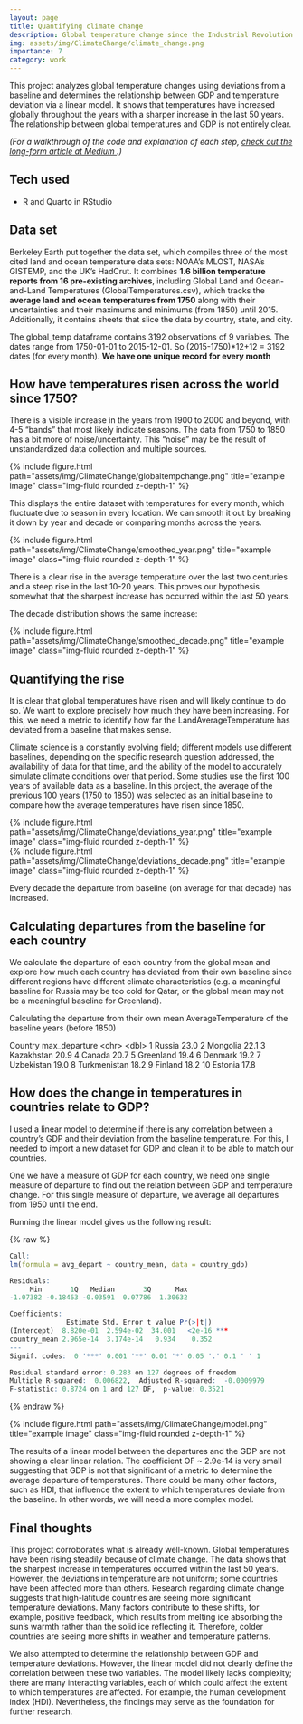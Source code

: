 ```yaml
---
layout: page
title: Quantifying climate change
description: Global temperature change since the Industrial Revolution 
img: assets/img/ClimateChange/climate_change.png
importance: 7
category: work
---
```


This project analyzes global temperature changes using deviations from a baseline and determines the relationship between GDP and temperature deviation via a linear model. It shows that temperatures have increased globally throughout the years with a sharper increase in the last 50 years. The relationship between global temperatures and GDP is not entirely clear.

*(For a walkthrough of the code and explanation of each step, <a href="https://medium.com/@karakulath.suraj/quantifying-climate-change-f304eff918cf">  check out the long-form article at Medium </a>.)*

## Tech used

- R and Quarto in RStudio


## Data set

Berkeley Earth put together the data set, which compiles three of the most cited land and ocean temperature data sets: NOAA’s MLOST, NASA’s GISTEMP, and the UK’s HadCrut. It combines **1.6 billion temperature reports from 16 pre-existing archives**, including Global Land and Ocean-and-Land Temperatures (GlobalTemperatures.csv), which tracks the **average land and ocean temperatures from 1750** along with their uncertainties and their maximums and minimums (from 1850) until 2015. Additionally, it contains sheets that slice the data by country, state, and city.

The global_temp dataframe contains 3192 observations of 9 variables. The dates range from 1750-01-01 to 2015-12-01. So (2015-1750)\*12+12 = 3192 dates (for every month). **We have one unique record for every month**

## **How have temperatures risen across the world since 1750?**

There is a visible increase in the years from 1900 to 2000 and beyond, with 4-5 “bands” that most likely indicate seasons. The data from 1750 to 1850 has a bit more of noise/uncertainty. This “noise” may be the result of unstandardized data collection and multiple sources.

<div class="row">
    <div class="col-sm mt-3 mt-md-0">
        {% include figure.html path="assets/img/ClimateChange/globaltempchange.png" title="example image" class="img-fluid rounded z-depth-1" %}
    </div>
</div>

 

This displays the entire dataset with temperatures for every month, which fluctuate due to season in every location. We can smooth it out by breaking it down by year and decade or comparing months across the years.

<div class="row">
    <div class="col-sm mt-3 mt-md-0">
        {% include figure.html path="assets/img/ClimateChange/smoothed_year.png" title="example image" class="img-fluid rounded z-depth-1" %}
    </div>
</div>


There is a clear rise in the average temperature over the last two centuries and a steep rise in the last 10-20 years. This proves our hypothesis somewhat that the sharpest increase has occurred within the last 50 years.

The decade distribution shows the same increase:

<div class="row">
    <div class="col-sm mt-3 mt-md-0">
        {% include figure.html path="assets/img/ClimateChange/smoothed_decade.png" title="example image" class="img-fluid rounded z-depth-1" %}
    </div>
</div>


## **Quantifying the rise**

It is clear that global temperatures have risen and will likely continue to do so. We want to explore precisely how much they have been increasing. For this, we need a metric to identify how far the LandAverageTemperature has deviated from a baseline that makes sense.

Climate science is a constantly evolving field; different models use different baselines, depending on the specific research question addressed, the availability of data for that time, and the ability of the model to accurately simulate climate conditions over that period. Some studies use the first 100 years of available data as a baseline. In this project, the average of the previous 100 years (1750 to 1850) was selected as an initial baseline to compare how the average temperatures have risen since 1850.

<div class="row">
    <div class="col-sm mt-3 mt-md-0">
        {% include figure.html path="assets/img/ClimateChange/deviations_year.png" title="example image" class="img-fluid rounded z-depth-1" %}
    </div>
</div>


<div class="row">
    <div class="col-sm mt-3 mt-md-0">
        {% include figure.html path="assets/img/ClimateChange/deviations_decade.png" title="example image" class="img-fluid rounded z-depth-1" %}
    </div>
</div>

Every decade the departure from baseline (on average for that decade) has increased.

## **Calculating departures from the baseline for each country**

We calculate the departure of each country from the global mean and explore how much each country has deviated from their own baseline since different regions have different climate characteristics (e.g. a meaningful baseline for Russia may be too cold for Qatar, or the global mean may not be a meaningful baseline for Greenland).

Calculating the departure from their own mean AverageTemperature of the baseline years (before 1850)

Country max_departure
\<chr\> \<dbl\>
1 Russia 23.0
2 Mongolia 22.1
3 Kazakhstan 20.9
4 Canada 20.7
5 Greenland 19.4
6 Denmark 19.2
7 Uzbekistan 19.0
8 Turkmenistan 18.2
9 Finland 18.2
10 Estonia 17.8

## How does the change in temperatures in countries relate to GDP?

I used a linear model to determine if there is any correlation between a country’s GDP and their deviation from the baseline temperature. For this, I needed to import a new dataset for GDP and clean it to be able to match our countries.

One we have a measure of GDP for each country, we need one single measure of departure to find out the relation between GDP and temperature change. For this single measure of departure, we average all departures from 1950 until the end.

Running the linear model gives us the following result:

{% raw %}
```R
Call:
lm(formula = avg_depart ~ country_mean, data = country_gdp)

Residuals:
     Min       1Q   Median       3Q      Max 
-1.07382 -0.18463 -0.03591  0.07786  1.30632 

Coefficients:
              Estimate Std. Error t value Pr(>|t|)    
(Intercept)  8.820e-01  2.594e-02  34.001   <2e-16 ***
country_mean 2.965e-14  3.174e-14   0.934    0.352    
---
Signif. codes:  0 '***' 0.001 '**' 0.01 '*' 0.05 '.' 0.1 ' ' 1

Residual standard error: 0.283 on 127 degrees of freedom
Multiple R-squared:  0.006822,  Adjusted R-squared:  -0.0009979 
F-statistic: 0.8724 on 1 and 127 DF,  p-value: 0.3521
```
{% endraw %}


<div class="row">
    <div class="col-sm mt-3 mt-md-0">
        {% include figure.html path="assets/img/ClimateChange/model.png" title="example image" class="img-fluid rounded z-depth-1" %}
    </div>
</div>

The results of a linear model between the departures and the GDP are not showing a clear linear relation. The coefficient OF \~ 2.9e-14 is very small suggesting that GDP is not that significant of a metric to determine the average departure of temperatures. There could be many other factors, such as HDI, that influence the extent to which temperatures deviate from the baseline. In other words, we will need a more complex model.

## **Final thoughts**

This project corroborates what is already well-known. Global temperatures have been rising steadily because of climate change. The data shows that the sharpest increase in temperatures occurred within the last 50 years. However, the deviations in temperature are not uniform; some countries have been affected more than others. Research regarding climate change suggests that high-latitude countries are seeing more significant temperature deviations. Many factors contribute to these shifts, for example, positive feedback, which results from melting ice absorbing the sun’s warmth rather than the solid ice reflecting it. Therefore, colder countries are seeing more shifts in weather and temperature patterns.

We also attempted to determine the relationship between GDP and temperature deviations. However, the linear model did not clearly define the correlation between these two variables. The model likely lacks complexity; there are many interacting variables, each of which could affect the extent to which temperatures are affected. For example, the human development index (HDI). Nevertheless, the findings may serve as the foundation for further research.